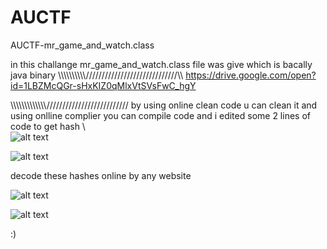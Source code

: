 # AUCTF
AUCTF-mr_game_and_watch.class


in this challange mr_game_and_watch.class file was give which is bacally java binary 
\\\\\\\\\\\\\\\\\\\\/////////////////////////////\\\\
https://drive.google.com/open?id=1LBZMcQGr-sHxKIZ0qMlxVtSVsFwC_hgY

\\\\\\\\\\\\\\\\\\\\\\\\\\\//////////////////////////
by using online clean code u can clean it and using onlline complier you can compile code
and i edited some 2 lines of code to get hash
\\\
![alt text](https://drive.google.com/uc?export=view&id=1NMH8u2zstg2OW935JreMu1mssFR56L8A)





![alt text](https://drive.google.com/uc?export=view&id=https://drive.google.com/open?id=1ht_LsYfJbzewKrj1sBXKW0m1UqZBVLLK)


decode these hashes online by any website 

![alt text](https://drive.google.com/uc?export=view&id=1bU5D3AWuHDMnWnE1yOARJDGaX5FGzynb)


![alt text](https://drive.google.com/uc?export=view&id=19PEJSu26rBAKTqAISmI7UEe5mBtGqtfj)

:)

